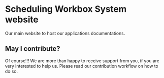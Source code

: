 # Scheduling Workbox System website

Our main website to host our applications documentations.

## May I contribute?

Of course!!! We are more than happy to receive support from you, if you are very interested to help us. Please read our contribution workflow on how to do so.
